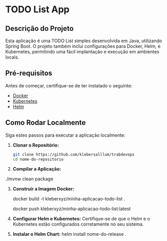 # TODO List App

## Descrição do Projeto

Esta aplicação é uma TODO List simples desenvolvida em Java, utilizando Spring Boot. O projeto também inclui configurações para Docker, Helm, e Kubernetes, permitindo uma fácil implantação e execução em ambientes locais.

## Pré-requisitos

Antes de começar, certifique-se de ter instalado o seguinte:

- [Docker](https://www.docker.com/products/docker-desktop)
- [Kubernetes](https://kubernetes.io/docs/setup/)
- [Helm](https://helm.sh/docs/intro/install/)

## Como Rodar Localmente

Siga estes passos para executar a aplicação localmente:

1. **Clonar o Repositório:**
   ```bash
   git clone https://github.com/klebersalllum/trabdevops
   cd nome-do-repositorio

2. **Compilar a Aplicação:**

./mvnw clean package

3. **Construir a Imagem Docker:**

    docker build -t kleberxyz/minha-aplicacao-todo-list .

    docker push kleberxyz/minha-aplicacao-todo-list:latest

4. **Configurar Helm e Kubernetes:**
    Certifique-se de que o Helm e o Kubernetes estão configurados corretamente no seu sistema.

5. **Instalar o Helm Chart:**
    helm install nome-do-release .

